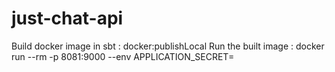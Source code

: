 # just-chat-api

Build docker image in sbt : docker:publishLocal
Run the built image : docker run --rm -p 8081:9000 --env APPLICATION_SECRET=<some-secret-key-more-than-15-char-long> <image-name-with-tag>
